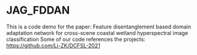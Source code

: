 # JAG_FDDAN
This is a code demo for the paper: Feature disentanglement based domain adaptation network for cross-scene coastal wetland hyperspectral image classification
Some of our code references the projects: https://github.com/Li-ZK/DCFSL-2021
